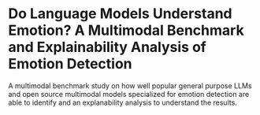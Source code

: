 # Do Language Models Understand Emotion? A Multimodal Benchmark and Explainability Analysis of Emotion Detection

A multimodal benchmark study on how well popular general purpose LLMs and open source multimodal models specialized for emotion detection are able to identify and an explanability analysis to understand the results.



